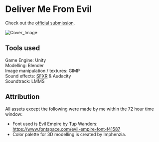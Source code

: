 # Deliver Me From Evil
Check out the [official submission](https://ldjam.com/events/ludum-dare/53/deliver-me-from-evil).

![Cover_Image](https://github.com/rubenchristoffer/LudumDare53/assets/54401232/98bad3f9-5fd0-4ac0-96f4-317340db1a8d)

## Tools used
Game Engine: Unity  
Modelling: Blender  
Image manipulation / textures: GIMP  
Sound effects:  [SFXR](https://sfxr.me/) & Audacity  
Soundtrack: LMMS  

## Attribution
All assets except the following were made by me within the 72 hour time window:

- Font used is Evil Empire by Tup Wanders: https://www.fontspace.com/evil-empire-font-f41587  
- Color palette for 3D modelling is created by Imphenzia.
